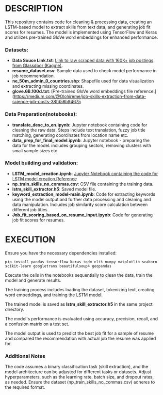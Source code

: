# DESCRIPTION

This repository contains code for cleaning & processing data, creating an LSTM-based model to extract skills from text data, and generating job fit scores for resumes. The model is implemented using TensorFlow and Keras and utilizes pre-trained GloVe word embeddings for enhanced performance.




### Datasets:
- **Data Souce Link.txt**: [Link to raw scraped data with 160K+ job postings from Glassdoor (Kaggle)](https://www.kaggle.com/datasets/andresionek/data-jobs-listings-glassdoor?select=glassdoor.csv).
- **resume_dataset.csv**: Sample data used to check model performance in job recommendation.
- **ne_50m_admin_0_countries.shp**: Shapefile used for data visualization and extracting missing coordinates.
- **glove.6B.100d.txt**: [Pre-trained GloVe word embeddings file reference.](https://medium.com/@Olohireme/job-skills-extraction-from-data-science-job-posts-38fd58b94675

### Data Preparation(notebooks):
- **translate_desc_to_en.ipynb**: Jupyter notebook containing code for cleaning the raw data. Steps include text translation, fuzzy job title matching, generating coordinates from location name etc.
- **data_prep_for_final_model.ipynb**: Jupyter notebook - preparing the data for the model. includes grouping sectors, removing clusters with small sample sizes etc.

### Model building and validation:
- **LSTM_model_creation.ipynb**: [Jupyter Notebook containing the code for LSTM model creation.Reference](https://medium.com/@Olohireme/job-skills-extraction-from-data-science-job-posts-38fd58b94675)
- **np_train_skills_no_commas.csv**: CSV file containing the training data.
- **lstm_skill_extractor.h5**: Saved model file.
- **keyword_extraction_model-main.ipynb**: Code for extracting keywords using the model output and further data processing and cleaning and data manipulation. Includes job similarity score calculation between different job titles.
- **Job_fit_scoring_based_on_resume_input.ipynb**: Code for generating job fit scores for resumes.

# EXECUTION

Ensure you have the necessary dependencies installed:

```
pip install pandas tensorflow keras tqdm nltk numpy matplotlib seaborn scikit-learn googletrans beautifulsoup4 geopandas
```


Execute the cells in the notebooks sequentially to clean the data, train the model and generate results.

The training process includes loading the dataset, tokenizing text, creating word embeddings, and training the LSTM model.

The trained model is saved as **lstm_skill_extractor.h5** in the same project directory.

The model's performance is evaluated using accuracy, precision, recall, and a confusion matrix on a test set.

The model output is used to predict the best job fit for a sample of resume and compared the recommendation with actual job the resume was applied for.

### Additional Notes
The code assumes a binary classification task (skill extraction), and the model architecture can be adjusted for different tasks or datasets.
Adjust hyperparameters, such as the learning rate, batch size, and dropout rates, as needed.
Ensure the dataset (np_train_skills_no_commas.csv) adheres to the required format.
